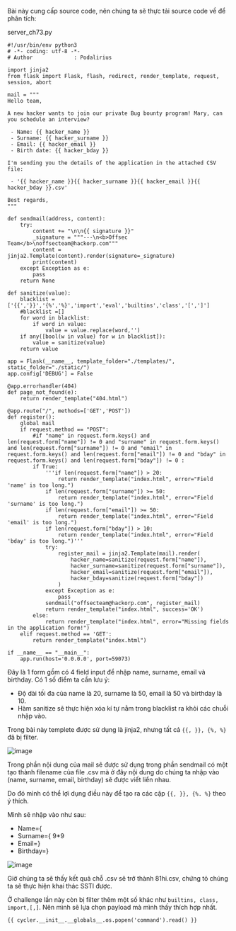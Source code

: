 Bài này cung cấp source code, nên chúng ta sẽ thực tải source code về để phân tích:

server_ch73.py

```
#!/usr/bin/env python3
# -*- coding: utf-8 -*-
# Author             : Podalirius

import jinja2
from flask import Flask, flash, redirect, render_template, request, session, abort

mail = """
Hello team,

A new hacker wants to join our private Bug bounty program! Mary, can you schedule an interview?

 - Name: {{ hacker_name }}
 - Surname: {{ hacker_surname }}
 - Email: {{ hacker_email }}
 - Birth date: {{ hacker_bday }}

I'm sending you the details of the application in the attached CSV file:

 - '{{ hacker_name }}{{ hacker_surname }}{{ hacker_email }}{{ hacker_bday }}.csv'

Best regards,
"""

def sendmail(address, content):
    try:
        content += "\n\n{{ signature }}"
        _signature = """---\n<b>Offsec Team</b>\noffsecteam@hackorp.com"""
        content = jinja2.Template(content).render(signature=_signature)
        print(content)
    except Exception as e:
        pass
    return None

def sanitize(value):
    blacklist = ['{{','}}','{%','%}','import','eval','builtins','class','[',']']
    #blacklist =[]
    for word in blacklist:
        if word in value:
            value = value.replace(word,'')
    if any([bool(w in value) for w in blacklist]):
        value = sanitize(value)
    return value

app = Flask(__name__, template_folder="./templates/", static_folder="./static/")
app.config['DEBUG'] = False

@app.errorhandler(404)
def page_not_found(e):
    return render_template("404.html")

@app.route("/", methods=['GET','POST'])
def register():
    global mail
    if request.method == "POST":
        #if "name" in request.form.keys() and len(request.form["name"]) != 0 and "surname" in request.form.keys() and len(request.form["surname"]) != 0 and "email" in request.form.keys() and len(request.form["email"]) != 0 and "bday" in request.form.keys() and len(request.form["bday"]) != 0 :
        if True:
            '''if len(request.form["name"]) > 20:
                return render_template("index.html", error="Field 'name' is too long.")
            if len(request.form["surname"]) >= 50:
                return render_template("index.html", error="Field 'surname' is too long.")
            if len(request.form["email"]) >= 50:
                return render_template("index.html", error="Field 'email' is too long.")
            if len(request.form["bday"]) > 10:
                return render_template("index.html", error="Field 'bday' is too long.")'''
            try:
                register_mail = jinja2.Template(mail).render(
                    hacker_name=sanitize(request.form["name"]),
                    hacker_surname=sanitize(request.form["surname"]),
                    hacker_email=sanitize(request.form["email"]),
                    hacker_bday=sanitize(request.form["bday"])
                )
            except Exception as e:
                pass
            sendmail("offsecteam@hackorp.com", register_mail)
            return render_template("index.html", success='OK')
        else:
            return render_template("index.html", error="Missing fields in the application form!")
    elif request.method == 'GET':
        return render_template("index.html")

if __name__ == "__main__":
    app.run(host='0.0.0.0', port=59073)
```

Đây là 1 form gồm có 4 field input để nhập name, surname, email và birthday. Có 1 số điểm ta cần lưu ý:

  -  Độ dài tối đa của name là 20, surname là 50, email là 50 và birthday là 10.
  -  Hàm sanitize sẽ thực hiện xóa kí tự nằm trong blacklist ra khỏi các chuỗi nhập vào.

Trong bài này templete được sử dụng là jinja2, nhưng tất cả ``{{, }}, {%, %}`` đã bị filter.

![image](https://github.com/elliSzAt/Server-Side-Template-Injection-SSTI/assets/125866921/f7b11482-01e3-4e89-80e6-9634bb0d8bfb)

Trong phần nội dung của mail sẽ được sử dụng trong phần sendmail có một tạo thành filename của file .csv mà ở đây nội dung do chúng ta nhập vào (name, surname, email, birthday) sẽ được viết liền nhau.

Do đó mình có thể lợi dụng điều này để tạo ra các cặp ``{{, }}, {%. %}`` theo ý thích.

Mình sẽ nhập vào như sau:

  -  Name={
  -  Surname={ 9*9
  -  Email=}
  -  Birthday=}

![image](https://github.com/elliSzAt/Server-Side-Template-Injection-SSTI/assets/125866921/0693c588-af4f-4d30-94b1-5f30c3b205f9)

Giờ chúng ta sẽ thấy kết quả chỗ .csv sẽ trở thành 81hi.csv, chứng tỏ chúng ta sẽ thực hiện khai thác SSTI được.

Ở challenge lần này còn bị filter thêm một số khác như ``builtins, class, import,[,]``. Nên mình sẽ lựa chọn payload mà mình thấy thích hợp nhất.

``{{ cycler.__init__.__globals__.os.popen('command').read() }}``


